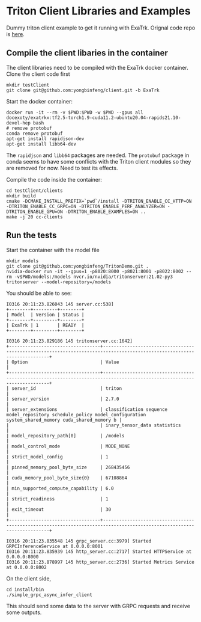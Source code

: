 # Triton Client Libraries and Examples

Dummy triton client example to get it running with ExaTrk. Orignal code repo is [here](https://github.com/triton-inference-server/client).

## Compile the client libaries in the container
The client libraries need to be compiled with the ExaTrk docker container. Clone the client code first
```
mkdir testClient
git clone git@github.com:yongbinfeng/client.git -b ExaTrk
```

Start the docker container:
```
docker run -it --rm -v $PWD:$PWD -w $PWD --gpus all docexoty/exatrkx:tf2.5-torch1.9-cuda11.2-ubuntu20.04-rapids21.10-devel-hep bash
# remove protobuf
conda remove protobuf
apt-get install rapidjson-dev
apt-get install libb64-dev
```

The `rapidjson` and `libb64` packages are needed. The `protobuf` package in conda seems to have some conflicts with the Triton client modules so they are removed for now. Need to test its effects.

Compile the code inside the container:
```
cd testClient/clients
mkdir build
cmake -DCMAKE_INSTALL_PREFIX=`pwd`/install -DTRITON_ENABLE_CC_HTTP=ON -DTRITON_ENABLE_CC_GRPC=ON -DTRITON_ENABLE_PERF_ANALYZER=ON -DTRITON_ENABLE_GPU=ON -DTRITON_ENABLE_EXAMPLES=ON ..
make -j 20 cc-clients
```

## Run the tests
Start the container with the model file
```
mkdir models
git clone git@github.com:yongbinfeng/TritonDemo.git .
nvidia-docker run -it --gpus=1 -p8020:8000 -p8021:8001 -p8022:8002 --rm -v$PWD/models:/models nvcr.io/nvidia/tritonserver:21.02-py3 tritonserver --model-repository=/models
```
You should be able to see:
```
I0316 20:11:23.826043 145 server.cc:538]
+--------+---------+--------+
| Model  | Version | Status |
+--------+---------+--------+
| ExaTrk | 1       | READY  |
+--------+---------+--------+

I0316 20:11:23.829186 145 tritonserver.cc:1642]
+----------------------------------+------------------------------------------------------------------------------------------------------------------------+
| Option                           | Value                                                                                                                  |
+----------------------------------+------------------------------------------------------------------------------------------------------------------------+
| server_id                        | triton                                                                                                                 |
| server_version                   | 2.7.0                                                                                                                  |
| server_extensions                | classification sequence model_repository schedule_policy model_configuration system_shared_memory cuda_shared_memory b |
|                                  | inary_tensor_data statistics                                                                                           |
| model_repository_path[0]         | /models                                                                                                                |
| model_control_mode               | MODE_NONE                                                                                                              |
| strict_model_config              | 1                                                                                                                      |
| pinned_memory_pool_byte_size     | 268435456                                                                                                              |
| cuda_memory_pool_byte_size{0}    | 67108864                                                                                                               |
| min_supported_compute_capability | 6.0                                                                                                                    |
| strict_readiness                 | 1                                                                                                                      |
| exit_timeout                     | 30                                                                                                                     |
+----------------------------------+------------------------------------------------------------------------------------------------------------------------+

I0316 20:11:23.835548 145 grpc_server.cc:3979] Started GRPCInferenceService at 0.0.0.0:8001
I0316 20:11:23.835939 145 http_server.cc:2717] Started HTTPService at 0.0.0.0:8000
I0316 20:11:23.878997 145 http_server.cc:2736] Started Metrics Service at 0.0.0.0:8002
```

On the client side, 
```
cd install/bin
./simple_grpc_async_infer_client
```

This should send some data to the server with GRPC requests and receive some outputs.
